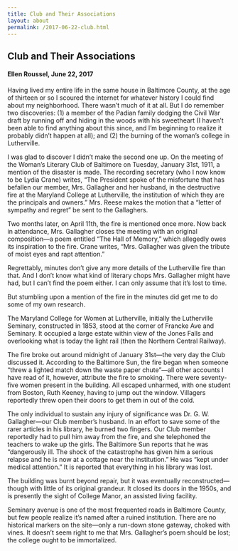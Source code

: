 ```yaml
---
title: Club and Their Associations
layout: about
permalink: /2017-06-22-club.html
---
```

## Club and Their Associations
#### Ellen Roussel, June 22, 2017

Having lived my entire life in the same house in Baltimore County, at the age of thirteen or so I scoured the internet for whatever history I could find about my neighborhood. There wasn’t much of it at all. But I do remember two discoveries: (1) a member of the Padian family dodging the Civil War draft by running off and hiding in the woods with his sweetheart (I haven’t been able to find anything about this since, and I’m beginning to realize it probably didn’t happen at all); and (2) the burning of the woman’s college in Lutherville.

I was glad to discover I didn’t make the second one up. On the meeting of the Woman’s Literary Club of Baltimore on Tuesday, January 31st, 1911, a mention of the disaster is made. The recording secretary (who I now know to be Lydia Crane) writes, “The President spoke of the misfortune that has befallen our member, Mrs. Gallagher and her husband, in the destructive fire at the Maryland College at Lutherville, the institution of which they are the principals and owners.” Mrs. Reese makes the motion that a “letter of sympathy and regret” be sent to the Gallaghers.

Two months later, on April 11th, the fire is mentioned once more. Now back in attendance, Mrs. Gallagher closes the meeting with an original composition—a poem entitled “The Hall of Memory,” which allegedly owes its inspiration to the fire. Crane writes, “Mrs. Gallagher was given the tribute of moist eyes and rapt attention.”

Regrettably, minutes don’t give any more details of the Lutherville fire than that. And I don’t know what kind of literary chops Mrs. Gallagher might have had, but I can’t find the poem either. I can only assume that it’s lost to time.

But stumbling upon a mention of the fire in the minutes did get me to do some of my own research.

The Maryland College for Women at Lutherville, initially the Lutherville Seminary, constructed in 1853, stood at the corner of Francke Ave and Seminary. It occupied a large estate within view of the Jones Falls and overlooking what is today the light rail (then the Northern Central Railway).

The fire broke out around midnight of January 31st—the very day the Club discussed it. According to the Baltimore Sun, the fire began when someone “threw a lighted match down the waste paper chute”—all other accounts I have read of it, however, attribute the fire to smoking. There were seventy-five women present in the building. All escaped unharmed, with one student from Boston, Ruth Keeney, having to jump out the window. Villagers reportedly threw open their doors to get them in out of the cold.

The only individual to sustain any injury of significance was Dr. G. W. Gallagher—our Club member’s husband. In an effort to save some of the rarer articles in his library, he burned two fingers. Our Club member reportedly had to pull him away from the fire, and she telephoned the teachers to wake up the girls. The Baltimore Sun reports that he was “dangerously ill. The shock of the catastrophe has given him a serious relapse and he is now at a cottage near the institution.” He was “kept under medical attention.” It is reported that everything in his library was lost.

The building was burnt beyond repair, but it was eventually reconstructed—though with little of its original grandeur. It closed its doors in the 1950s, and is presently the sight of College Manor, an assisted living facility.

Seminary avenue is one of the most frequented roads in Baltimore County, but few people realize it’s named after a ruined institution. There are no historical markers on the site—only a run-down stone gateway, choked with vines. It doesn’t seem right to me that Mrs. Gallagher’s poem should be lost; the college ought to be immortalized.